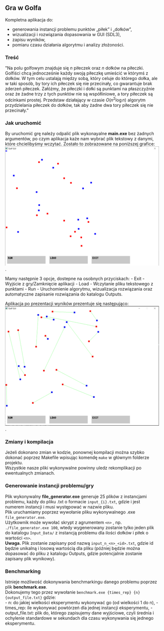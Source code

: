 ## Gra w Golfa

Kompletna aplikacja do:
- generowania instancji problemu punktów „piłek” i „dołków”,
- wizualizacji i rozwiązania dopasowania w GUI (SDL3),
- zapisu wyników,
- pomiaru czasu działania algorytmu i analizy złożoności.

### Treść

"Na polu golfowym znajduje się $n$ piłeczek oraz $n$ dołków na piłeczki. Golfiści chcą jednocześnie każdy swoją piłeczkę umieścić w którymś z dołków. W tym celu ustalają między sobą, który celuje do którego dołka, ale w taki sposób, by tory ich piłeczek się nie przecinały, co gwarantuje brak zderzeń piłeczek. Załóżmy, że piłeczki i dołki są punktami na płaszczyźnie oraz że żadne trzy z tych punktów nie są współliniowe, a tory piłeczek są odcinkami prostej. Przedstaw działający w czasie $O(n^2\log n)$ algorytm przydzielania piłeczek do dołków, tak aby żadne dwa tory piłeczek się nie przecinały."


### Jak uruchomić

By uruchomić grę należy odpalić plik wykonayalne **main.exe** bez żadnych argumentów, po czym aplikacja każe nam wybrać plik tekstowy z danymi, które chcielibyśmy wczytać.
Zostało to zobrazowane na poniższej grafice:
![Stan GUI po uruchomieniu](images/image_I.PNG "Po uruchomieniu").

Mamy następnie 3 opcje, dostepne na osobnych przyciskach:
    - Exit  - Wyjście z gry/Zamknięcie aplikacji
    - Load  - Wczytanie pliku tekstowego z punktami
    - Run   - Uruchomienie algorytmu, wizualizacja rozwiązania oraz automatyczne zapisanie rozwiązania do katalogu Outputs.

Aplikacja po prezentacji wyników prezentuje się następująco:
![Stan GUI po wizualizacji](images/image_II.PNG "Po odpaleniu algorytmu").


### Zmiany i kompilacja
Jeżeli dokonano zmian w kodzie, ponownej kompilacji można szybko dokonać poprzez Makefile wpisując komendę `make` w głównym folderze projektu.  
Wszystkie nasze pliki wykonywalne powinny uledz rekomplikacji po ewentualnych zmianach.  

### Generowanie instancji problemu/gry
Plik wykonywalny **file_generator.exe** generuje 25 plików z instancjami problemu, każdy do pliku .txt o formacie `input_{i}.txt`, gdzie
i jest numerem instancji i musi występować w nazwie pliku.  
Plik uruchamiamy poprzez wywołanie pliku wykonywalnego .exe `file_generator.exe`.  
Użytkownik może wywołać skrypt z agrumentem `<n>` , np. `./file_generator.exe 100`, wtedy wygenerowany zostanie tylko jeden plik do katalogu `Input_Data/` z instancją problemu dla ilości dołków i piłek o wartości `<n>`.  
**Uwaga.** Plik zostanie zapisany pod nazwą `input_n_<n>_<id>.txt`, gdzie id będzie unikalną i losową wartością dla pliku (później będzie można dopasować do pliku z katalogu Outputs, gdzie potencjalnie zostanie zapisany plik wynikowy).

### Benchmarking
Istnieje możliwość dokonywania benchmarkingu danego problemu poprzez plik **benchmark.exe**.  
Dokonujemy tego przez wywołanie `benchmark.exe {times_rep} {n} {output_file.txt}` gdzie:  
    - n: do jakiej wielkości eksperymentu wykonywać go (od wielkości 1 do n),
    - times_rep: ile wykonywać powtórzeń dla jednej instancji eksperymentu, 
    - output_file.txt: plik do, którego zapisujemy dane wyjściowe, czyli średnia i ochylenie standardowe w sekundach dla czasu wykonywania się jednego eksperymentu.
